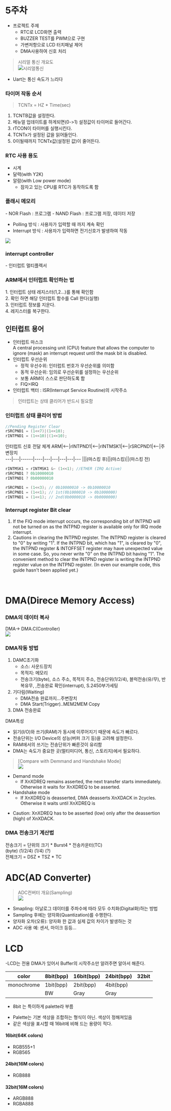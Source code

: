 <h1><b> 5주차 </b> </h1>

- 프로젝트 주제
  - RTC로 LCD화면 출력
  - BUZZER TEST를 PWM으로 구현
  - 가변저항으로 LCD 터치패널 제어
  - DMA사용하여 신호 처리

>시리얼 통신 개요도  
![시리얼통신](./picture/serial_comm.png)

* Uart는 통신 속도가 느리다

<h3><b> 타이머 작동 순서 </b></h3>

<blockquote>
TCNTx = HZ * Time(sec)
</blockquote>

1. TCNTB값을 설정한다.
2. 메뉴얼 업데이트를 하게되면(0->1) 설정값이 타이머로 들어간다.
3. rTCON이 타이머를 실행시킨다.  
4. TCNTx가 설정된 값을 읽어들인다.
5. 0이될때까지 TCNTx값(설정된 값)이 줄어든다.

<h3> <b> RTC 사용 용도 </b> </h3>

- 시계
- 달력(with Y2K)  
- 알람(with Low power mode)  
  - 잠자고 있는 CPU를 RTC가 동작하도록 함

<h3>플래시 메모리 </h4>
- NOR Flash : 프로그램  
- NAND Flash : 프로그램 저장, 데이터 저장

- Polling 방식 : 사용자가 입력할 때 까지 계속 확인
- Interrupt 방식 : 사용자가 입력하면 전기신호가 발생하여 작동

![](.\picture\interrupt.png)

<h3> interrupt controller</h3>
- 인터럽트 멀티플렉서

<h3>ARM에서 인터럽트 확인하는 법</h3>
1. 인터럽트 상태 레지스터(1,2...)를 통해 확인함<br>
2. 확인 하면 해당 인터럽트 함수를 Call 한다(실행)<br> 
3. 인터럽트 정보를 지운다.  <br>
4. 레지스터를 복구한다.   <br>

## 인터럽트 용어
- 인터럽트 마스크  
  A central processing unit (CPU) feature that allows the computer to ignore (mask) an interrupt request until the mask bit is disabled.
- 인터럽트 우선순위  
  - 정적 우선수위: 인터럽트 번호가 우선순위를 의미함
  - 동적 우선순위: 임의로 우선순위를 설정하는 우선순위
  - 보통 ARM이 스스로 판단하도록 함  
  - FIQ>IRQ
- 인터럽트 백터 : ISR(Interrupt Service Routine)의 시작주소

>인터럽트는 상태 클리어가 반드시 필요함  

### 인터럽트 상태 클리어 방법  
~~~c
//Pending Register Clear
rSRCPND1 = (1<<7)|(1<<10);  
rINTPND1 = (1<<10)|(1<<10);
~~~

인터럽트 신호 전달 체계
ARM|<--|rINTPND1|<--|rINTMSK1|<--|rSRCPND1|<--|주변장치  
---|---|------|----|---|---|---|---|---
|||(마스킹 후)||(마스킹)||(마스킹 전)

~~~c
rINTMSK1 = rINTMSK1 &~ (1<<1); //ETHER (IRQ Active)
rSRCPND1 ? 0b10000010
rINTPND1 ? 0b00000010

rSRCPND1 = (1<<3); // 0b10000010 -> 0b10000010
rSRCPND1 = (1<<1); // 1st(0b1000010 -> 0b1000000)
rINTPND1 = (1<<1); // 2nd(0b0000010 -> 0b0000000)
~~~

### Interrupt register Bit clear
1. If the FIQ mode interrupt occurs, the corresponding bit of INTPND will not be turned on as the INTPND register is
 available only for IRQ mode interrupt.
2. Cautions in clearing the INTPND register. The INTPND register is cleared to "0" by writing "1". If the INTPND bit, which
 has "1", is cleared by "0", the INTPND register & INTOFFSET register may have unexpected value in some case.
 So, you never write "0" on the INTPND bit having "1". The convenient method to clear the INTPND register is writing the
 INTPND register value on the INTPND register. (In even our example code, this guide hasn't been applied yet.)  
<br>

<h1> DMA(Direce Memory Access) </h1>

 ### DMA의 데이터 복사
 DMA-> DMA.C(Controller)  
 ![](.\picture\DMA_System2.jpg)

 ### DMA작동 방법
 1. DAMC초기화
    - 소스: 사운드장치
    - 목적지: 메모리
    - 전송크기(byte), 소스 주소, 목적지 주소,
      전송단위(1/2/4), 블럭전송(유/무), 반복유무,
      ,전송완료 확인(interrupt), S.2450부가세팅
2. 기다림(Waiting)  
   - DMA전송 완료까지...주변장치
   - DMA Start(Trigger)..MEM2MEM Copy
3. DMA 전송완료
   
DMA특성
- 읽기(I/O)와 쓰기(RAM)가 동시에 이루어지기 때문에 속도가 빠르다.
- 전송단위는 I/O Device의 성능(버퍼 크기 등)을 고려해 설정한다.
- RAM에서의 쓰기는 전송단위가 빠른것이 유리함
- DMA는 속도가 중요한 곳(멀티미디어, 통신, 스토리지)에서 필요하다.

> [Compare with Demmand and Handshake Mode]  
> ![](.\picture\Demand_Handshake.png)

- Demand mode
  - If XnXDREQ remains asserted, the next transfer starts immediately. Otherwise it waits for XnXDREQ to be asserted.
- Handshake mode
  -  If XnXDREQ is deasserted, DMA deasserts XnXDACK in 2cycles. Otherwise it waits until XnXDREQ is

* Caution: XnXDREQ has to be asserted (low) only after the deassertion (high) of XnXDACK. 

### DMA 전송크기 계산법
전송크기 = 단위의 크기 * Burst4 * 전송카운터(TC)  
(byte)     (1/2/4)            (1/4)       (?)  
전체크기 = DSZ * TSZ * TC

# ADC(AD Converter)

>ADC컨버터 개요(Sampling)  
>![](./picture/ADC1.png)

- Smapling: 아날로그 데이터를 주파수에 따라 모두 수치화(Digital화)하는 방법  
- Sampling 후에는 양자화(Quantization)를 수행한다.
- 양자화 오차(오류): 양자화 한 값과 실제 값의 차이가 발생하는 것
- ADC 사용 예: 센서, 마이크 등등...

# LCD

-LCD는 전용 DMA가 있어서 Buffer의 시작주소만 알려주면 알아서 해준다.


color|8bit(bpp)|16bit(bpp)|24bit(bpp)|32bit
---|---|---|---|---
monochrome|1bit(bpp)|2bit(bpp)|4bit(bpp)
||BW|Gray|Gray
* 8bit 는 특이하게 palette라 부름
- Palette는 기본 색상을 조합하는 형식이 아닌. 색상이 정해져있음
- 같은 색상을 표시할 때 16bit에 비해 드는 용량이 적다.

#### 16bit(64K colors)
- RGB555+1
- RGB565  
#### 24bit(16M colors)
- RGB888  
#### 32bit(16M colors)
- ARGB888
- RGBA888

